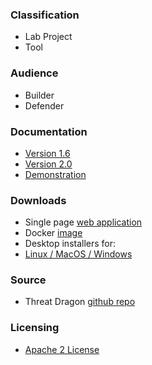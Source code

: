 ### Classification

* <i class="fas fa-flask" style="color:#FFA500;"></i> Lab Project
* <i class="fas fa-tools" style="color:#233e81;"></i> Tool

### Audience

* <i class="fas fa-toolbox" style="color:#233e81;"></i> Builder
* <i class="fas fa-shield-alt" style="color:#233e81;"></i> Defender

### Documentation

* [Version 1.6](docs-1)
* [Version 2.0](docs-2)
* [Demonstration](https://www.threatdragon.com/)

### Downloads

* Single page [web application](https://github.com/OWASP/threat-dragon/releases/tag/v2.1.3)
* Docker [image](https://hub.docker.com/r/owasp/threat-dragon/tags?page=1&ordering=name)
* Desktop installers for:
* [Linux / MacOS / Windows](https://github.com/OWASP/threat-dragon/releases/tag/v2.1.3)

### Source

* Threat Dragon [github repo](https://github.com/OWASP/threat-dragon)

### Licensing

* [Apache 2 License](https://www.apache.org/licenses/LICENSE-2.0)
